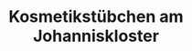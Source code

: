 ---
title: "Kosmetikstübchen am Johanniskloster"
url: /stralsund/kosmetikstuebchen-am-johanniskloster/
shop: Kosmetik
---